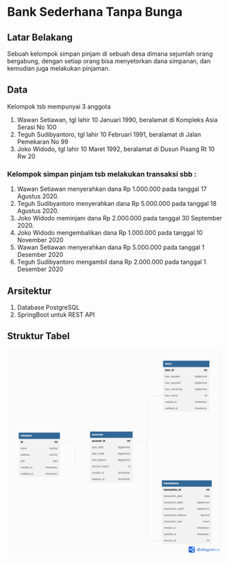 # Bank Sederhana Tanpa Bunga

## Latar Belakang
Sebuah kelompok simpan pinjam di sebuah desa dimana sejumlah orang bergabung, dengan
setiap orang bisa menyetorkan dana simpanan, dan kemudian juga melakukan pinjaman.

## Data
Kelompok tsb mempunyai 3 anggota
1. Wawan Setiawan, tgl lahir 10 Januari 1990, beralamat di Kompleks Asia Serasi No 100
2. Teguh Sudibyantoro, tgl lahir 10 Februari 1991, beralamat di Jalan Pemekaran No 99
3. Joko Widodo, tgl lahir 10 Maret 1992, beralamat di Dusun Pisang Rt 10 Rw 20

### Kelompok simpan pinjam tsb melakukan transaksi sbb :
1. Wawan Setiawan menyerahkan dana Rp 1.000.000 pada tanggal 17 Agustus 2020.
2. Teguh Sudibyantoro menyerahkan dana Rp 5.000.000 pada tanggal 18 Agustus 2020.
3. Joko Widodo meminjam dana Rp 2.000.000 pada tanggal 30 September 2020.
4. Joko Widodo mengembalikan dana Rp 1.000.000 pada tanggal 10 November 2020
5. Wawan Setiawan menyerahkan dana Rp 5.000.000 pada tanggal 1 Desember 2020
6. Teguh Sudibyantoro mengambil dana Rp 2.000.000 pada tanggal 1 Desember 2020

## Arsitektur
1. Database PostgreSQL
2. SpringBoot untuk REST API

## Struktur Tabel

![ERD](https://github.com/sofianhadi1983/simple-banking/blob/master/DB.png?raw=true)